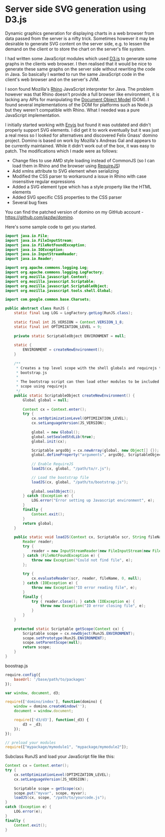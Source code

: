 # Server side SVG generation using D3.js

Dynamic graphics generation for displaying charts in a web browser from data passed from the server is a nifty trick.
Sometimes however it may be desirable to generate SVG content on the server side, e.g. to lessen the demand on the
client or to store the chart on the server's file system.

I had written some JavaScript modules which used [D3.js](http://d3js.org/) to generate some graphs in the clients web browser. I then
realised that it would be nice to generate these same graphs on the server side without rewriting the code in Java. So
basically I wanted to run the same JavaScript code in the client's web browser and on the server's JVM.

I soon found Mozilla's [Rhino](https://developer.mozilla.org/en-US/docs/Mozilla/Projects/Rhino) JavaScript interpreter for Java. The problem however was that Rhino doesn't provide a full
browser like environment, it is lacking any APIs for manipulating the [Document Object Model](https://developer.mozilla.org/en-US/docs/Web/API/Document_Object_Model) (DOM). I found several
implementations of the DOM for platforms such as Node.js but they weren't compatible with Rhino. What I needed was a
pure JavaScript implementation.

I initially started working with [Envjs](http://www.envjs.com/) but found it was outdated and didn't properly support SVG elements. I did get it
to work eventually but it was just a real mess so I looked for alternatives and discovered Felix Gnass' domino project.
Domino is based on work by Mozilla's Andreas Gal and appears to be currently maintained. While it didn't work out of the
box, it was easy to patch. The modifications which I made were as follows:

* Change files to use AMD style loading instead of CommonJS (so I can load them in Rhino and the browser using [RequireJS](http://requirejs.org/))
* Add xmlns attribute to SVG element when serializing
* Modified the CSS parser to workaround a issue in Rhino with case insensitive regular expressions
* Added a SVG element type which has a style property like the HTML elements
* Added SVG specific CSS properties to the CSS parser
* Several bug fixes

You can find the patched version of domino on my GitHub account - https://github.com/jazdw/domino.

Here's some sample code to get you started.

```java
import java.io.File;
import java.io.FileInputStream;
import java.io.FileNotFoundException;
import java.io.IOException;
import java.io.InputStreamReader;
import java.io.Reader;

import org.apache.commons.logging.Log;
import org.apache.commons.logging.LogFactory;
import org.mozilla.javascript.Context;
import org.mozilla.javascript.Scriptable;
import org.mozilla.javascript.ScriptableObject;
import org.mozilla.javascript.tools.shell.Global;

import com.google.common.base.Charsets;

public abstract class RunJS {
    static final Log LOG = LogFactory.getLog(RunJS.class);
    
    static final int JS_VERSION = Context.VERSION_1_8;
    static final int OPTIMIZATION_LEVEL = 9;
    
    private static ScriptableObject ENVIRONMENT = null;
    
    static {
        ENVIRONMENT = createNewEnvironment();
    }
    
    /**
     * Creates a top level scope with the shell globals and requirejs then loads
     * bootstrap.js
     * 
     * The bootstrap script can then load other modules to be included in the top level
     * scope using requirejs
     */
    public static ScriptableObject createNewEnvironment() {
        Global global = null;
        
        Context cx = Context.enter();
        try {
            cx.setOptimizationLevel(OPTIMIZATION_LEVEL);
            cx.setLanguageVersion(JS_VERSION);
            
            global = new Global();
            global.setSealedStdLib(true);
            global.init(cx);

            Scriptable argsObj = cx.newArray(global, new Object[] {});
            global.defineProperty("arguments", argsObj, ScriptableObject.DONTENUM);
            
            // Enable RequireJS
            loadJS(cx, global, "/path/to/r.js");

            // Load the bootstrap file
            loadJS(cx, global, "/path/to/bootstrap.js");
            
            global.sealObject();
        } catch (Exception e) {
            LOG.error("Error setting up Javascript environment", e);
        }
        finally {
            Context.exit();
        }
        return global;
    }
    
    public static void loadJS(Context cx, Scriptable scr, String fileName) throws Exception {
        Reader reader;
        try {
            reader = new InputStreamReader(new FileInputStream(new File(fileName)), Charsets.UTF_8);
        } catch (FileNotFoundException e) {
            throw new Exception("Could not find file", e);
        };
        
        try {
            cx.evaluateReader(scr, reader, fileName, 0, null);
        } catch (IOException e) {
            throw new Exception("IO error reading file", e);
        }
        finally {
            try { reader.close(); } catch (IOException e) {
                throw new Exception("IO error closing file", e);
            }
        }
    }
    
    protected static Scriptable getScope(Context cx) {
        Scriptable scope = cx.newObject(RunJS.ENVIRONMENT);
        scope.setPrototype(RunJS.ENVIRONMENT);
        scope.setParentScope(null);
        return scope;
    }
}
```

boostrap.js

```javascript
require.config({
    baseUrl: '/base/path/to/packages'
});

var window, document, d3;

require(['domino/index'], function(domino) {
    window = domino.createWindow('');
    document = window.document;

    require(['d3/d3'], function(_d3) {
        d3 = _d3;
    });
});

// preload your modules
require(["mypackage/mymodule1", "mypackage/mymodule2"]);
```

Subclass RunJS and load your JavaScript file like this:

```java
Context cx = Context.enter();
try {
    cx.setOptimizationLevel(OPTIMIZATION_LEVEL);
    cx.setLanguageVersion(JS_VERSION);
    
    Scriptable scope = getScope(cx);
    scope.put("myvar", scope, myvar);
    loadJS(cx, scope, "/path/to/yourcode.js");
}
catch (Exception e) {
    LOG.error(e);
}
finally {
    Context.exit();
}
```
